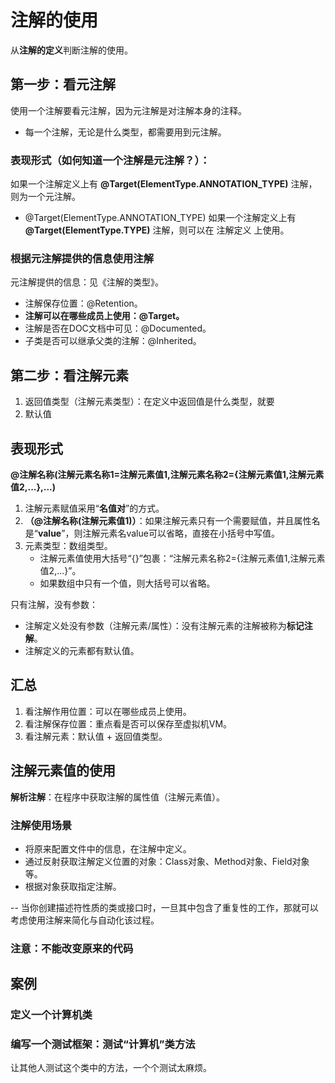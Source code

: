 # 注解的使用
从**注解的定义**判断注解的使用。

## 第一步：看元注解
使用一个注解要看元注解，因为元注解是对注解本身的注释。
- 每一个注解，无论是什么类型，都需要用到元注解。

### 表现形式（如何知道一个注解是元注解？）：
如果一个注解定义上有 **@Target(ElementType.ANNOTATION_TYPE)** 注解，则为一个元注解。
- @Target(ElementType.ANNOTATION_TYPE)
如果一个注解定义上有 **@Target(ElementType.TYPE)** 注解，则可以在 注解定义 上使用。
### 根据元注解提供的信息使用注解
元注解提供的信息：见《注解的类型》。
- 注解保存位置：@Retention。
- **注解可以在哪些成员上使用：@Target。**
- 注解是否在DOC文档中可见：@Documented。
- 子类是否可以继承父类的注解：@Inherited。

## 第二步：看注解元素
1. 返回值类型（注解元素类型）：在定义中返回值是什么类型，就要
2. 默认值

## 表现形式
**@注解名称(注解元素名称1=注解元素值1,注解元素名称2={注解元素值1,注解元素值2,...},...)**
1. 注解元素赋值采用“**名值对**”的方式。
2. **（@注解名称(注解元素值1)）**：如果注解元素只有一个需要赋值，并且属性名是“**value**”，则注解元素名value可以省略，直接在小括号中写值。
3. 元素类型：数组类型。
    - 注解元素值使用大括号“{}”包裹：“注解元素名称2={注解元素值1,注解元素值2,...}”。
    - 如果数组中只有一个值，则大括号可以省略。

只有注解，没有参数：
- 注解定义处没有参数（注解元素/属性）：没有注解元素的注解被称为**标记注解**。
- 注解定义的元素都有默认值。


## 汇总
1. 看注解作用位置：可以在哪些成员上使用。
2. 看注解保存位置：重点看是否可以保存至虚拟机VM。
3. 看注解元素：默认值 + 返回值类型。





## 注解元素值的使用
**解析注解**：在程序中获取注解的属性值（注解元素值）。
### 注解使用场景
- 将原来配置文件中的信息，在注解中定义。
- 通过反射获取注解定义位置的对象：Class对象、Method对象、Field对象等。
- 根据对象获取指定注解。

-- 当你创建描述符性质的类或接口时，一旦其中包含了重复性的工作，那就可以考虑使用注解来简化与自动化该过程。

### 注意：不能改变原来的代码


## 案例
### 定义一个计算机类
### 编写一个测试框架：测试“计算机”类方法
让其他人测试这个类中的方法，一个个测试太麻烦。
### 